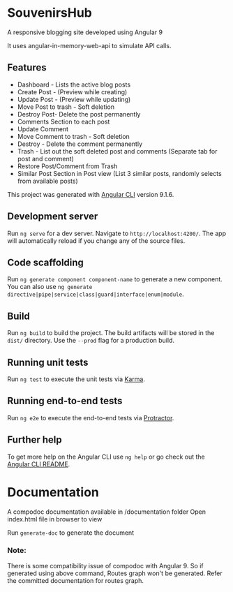 # SouvenirsHub

A responsive blogging site developed using Angular 9

It uses angular-in-memory-web-api to simulate API calls.

## Features
* Dashboard - Lists the active blog posts
* Create Post - (Preview while creating)
* Update Post - (Preview while updating)
* Move Post to trash - Soft deletion
* Destroy Post- Delete the post permanently
* Comments Section to each post
* Update Comment
* Move Comment to trash - Soft deletion
* Destroy - Delete the comment permanently 
* Trash - List out the soft deleted post and comments (Separate tab for post and comment)
* Restore Post/Comment from Trash
* Similar Post Section in Post view (List 3 similar posts, randomly selects from available posts)

This project was generated with [Angular CLI](https://github.com/angular/angular-cli) version 9.1.6.

## Development server

Run `ng serve` for a dev server. Navigate to `http://localhost:4200/`. The app will automatically reload if you change any of the source files.

## Code scaffolding

Run `ng generate component component-name` to generate a new component. You can also use `ng generate directive|pipe|service|class|guard|interface|enum|module`.

## Build

Run `ng build` to build the project. The build artifacts will be stored in the `dist/` directory. Use the `--prod` flag for a production build.

## Running unit tests

Run `ng test` to execute the unit tests via [Karma](https://karma-runner.github.io).

## Running end-to-end tests

Run `ng e2e` to execute the end-to-end tests via [Protractor](http://www.protractortest.org/).

## Further help

To get more help on the Angular CLI use `ng help` or go check out the [Angular CLI README](https://github.com/angular/angular-cli/blob/master/README.md).


# Documentation
A compodoc documentation available in /documentation folder
Open index.html file in browser to view

Run `generate-doc` to generate the document

### Note: 
There is some compatibility issue of compodoc with Angular 9. So if generated using above command, Routes graph won't be generated. Refer the committed documentation for routes graph.